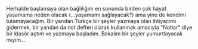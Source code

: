 ﻿---
layout: "_layouts._not.html"
description: "başlamaya başlarken"
category : kişisel
tags: [giriş, kişisel]
---

Herhalde başlamaya olan bağlılığım en sonunda birden çok hayat yaşamama neden olacak (...yaşamamı sağlayacak?) ama
yine de kendimi tutamayacağım. Bir yandan Türkçe bir şeyler yazmaya olan ihtiyacımı gidermek, bir yandan da not
defteri olarak kullanmak amacıyla "Notlar" diye bir klasör açtım ve yazmaya başladım. Bakalım bir şeyler 
yumurtlayacak mıyım...